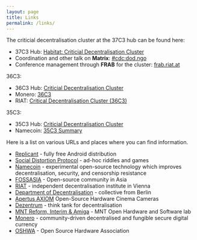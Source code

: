 ```yaml
---
layout: page
title: Links
permalink: /links/
---
```


The criticial decentralisation cluster at the 37C3 hub can be found here:

* 37C3 Hub: [Habitat: Criticial Decentralisation Cluster](https://events.ccc.de/congress/2023/hub/en/assembly/CDC/)
* Coordination and other talk on **Matrix**: [#cdc:dod.ngo](https://matrix.to/#/#cdc:dod.ngo)
* Conference management through **FRAB** for the cluster: [frab.riat.at](https://frab.riat.at)

36C3:

* 36C3 Hub: [Criticial Decentralisation Cluster](https://events.ccc.de/congress/2019/wiki/index.php/Assembly:CriticalDecentralisationCluster)
* Monero: [36C3](https://taiga.getmonero.org/project/parasew-36c3/wiki/home)
* RIAT: [Critical Decentralisation Cluster (36C3)](https://riat.at/critical-decentralisation-cluster-36c3/)

35C3:

* 35C3 Hub: [Criticial Decentralisation Cluster](https://events.ccc.de/congress/2018/wiki/index.php/Assembly:Critical_Decentralisation_Cluster)
* Namecoin: [35C3 Summary](https://www.namecoin.org/2019/05/08/35c3-summary.html)

Here is a list on various URLs and places where you can find information.

* [Replicant](https://replicant.us/) - fully free Android distribution
* [Social Distortion Protocol](https://www.dist0rtion.com/) - ad-hoc riddles and games
* [Namecoin](https://www.namecoin.org/) - experimental open-source technology which improves decentralisation, security, and censorship resistance
* [FOSSASIA](https://fossasia.org) - Open-source community in Asia
* [RIAT](https://riat.ac.at) - independent decentralisation institute in Vienna
* [Department of Decentralisation](https://dod.ngo) - collective from Berlin
* [Apertus AXIOM](https://eu.axiom-camera.com) Open-Source Hardware Cinema Cameras
* [Dezentrum](https://dezentrum.ch) - think tank for decentralisation
* [MNT Reform, Interim & Amiga](https://mntmn.com/reform) - MNT Open Hardware and Software lab
* [Monero](https://getmonero.org) - community-driven decentralised and fungible secure digital currency
* [OSHWA](https://oshwa.org) - Open Source Hardware Association
